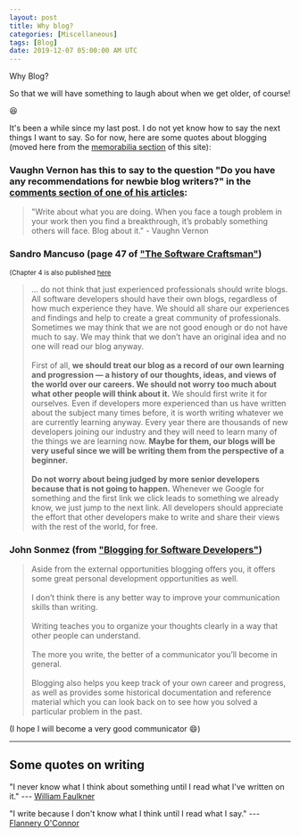 ```yaml
---
layout: post
title: Why blog?
categories: [Miscellaneous]
tags: [Blog]
date: 2019-12-07 05:00:00 AM UTC
---
```


<!-- Dec 8, 2019 01:00:00 AM Philippine Time -->

Why Blog?

So that we will have something to laugh about when we get older, of course!

:laughing:

It's been a while since my last post. I do not yet know how to say the next things I want to say. So for now, here are some quotes about blogging (moved here from the [memorabilia section](/memorabilia/quotes/why-blog/) of this site):

### Vaughn Vernon has this to say to the question "Do you have any recommendations for newbie blog writers?" in the [comments section of one of his articles](https://web.archive.org/web/20180827140727/https://vaughnvernon.co/?p=879#comment-1938):

> "Write about what you are doing. When you face a tough problem in your work then you find a breakthrough, it’s probably something others will face. Blog about it." - Vaughn Vernon


<!--more-->


### Sandro Mancuso (page 47 of ["The Software Craftsman"](https://www.bookdepository.com/Software-Craftsman-Sandro-Mancuso/9780134052502?a_aid=jflaga))

<small>(Chapter 4 is also published [here](http://www.informit.com/articles/article.aspx?p=2273071&seqNum=2)</small>

> ... do not think that just experienced professionals should write blogs. All software developers should have their own blogs, regardless of how much experience they have. We should all share our experiences and findings and help to create a great community of professionals. Sometimes we may think that we are not good enough or do not have much to say. We may think that we don’t have an original idea and no one will read our blog anyway. 
<br /><br />
First of all, **we should treat our blog as a record of our own learning and progression — a history of our thoughts, ideas, and views of the world over our careers. We should not worry too much about what other people will think about it.** We should first write it for ourselves. Even if developers more experienced than us have written about the subject many times before, it is worth writing whatever we are currently learning anyway. Every year there are thousands of new developers joining our industry and they will need to learn many of the things we are learning now. **Maybe for them, our blogs will be very useful since we will be writing them from the perspective of a beginner.** 
<br /><br />
**Do not worry about being judged by more senior developers because that is not going to happen.** Whenever we Google for something and the first link we click leads to something we already know, we just jump to the next link. All developers should appreciate the effort that other developers make to write and share their views with the rest of the world, for free.



### John Sonmez (from ["Blogging for Software Developers"](https://simpleprogrammer.com/blogging-software-developers/))

> Aside from the external opportunities blogging offers you, it offers some great personal development opportunities as well.
<br /><br />
I don’t think there is any better way to improve your communication skills than writing.
<br /><br />
Writing teaches you to organize your thoughts clearly in a way that other people can understand.
<br /><br />
The more you write, the better of a communicator you’ll become in general.
<br /><br />
Blogging also helps you keep track of your own career and progress, as well as provides some historical documentation and reference material which you can look back on to see how you solved a particular problem in the past.

(I hope I will become a very good communicator :smile:)



----------

## Some quotes on writing

<!-- Aug 08, 2019 03:57 PM (PHT)

While googling for "I may never know until I read": 
-->

"I never know what I think about something until I read what I've written on it." --- [William Faulkner](https://www.goodreads.com/quotes/32147-i-never-know-what-i-think-about-something-until-i)


"I write because I don't know what I think until I read what I say." --- [Flannery O'Connor](https://www.goodreads.com/quotes/315733-i-write-because-i-don-t-know-what-i-think-until)

